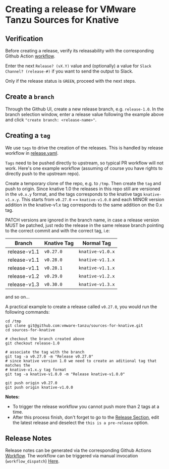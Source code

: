 # Creating a release for VMware Tanzu Sources for Knative

## Verification

Before creating a release, verify its releasability with the corresponding
Github Action
[workflow](https://github.com/vmware-tanzu/sources-for-knative/actions/workflows/knative-releasability.yaml).

Enter the next `Release? (vX.Y)` value and (optionally) a value for `Slack
Channel? (release-#)` if you want to send the output to Slack.

Only if the release status is `GREEN`, proceed with the next steps.

## Create a `branch`

Through the Github UI, create a new release branch, e.g. `release-1.0`. In the
branch selection window, enter a release value following the example above and
click `"create branch: <release-name>"`.

## Creating a `tag`

We use `tags` to drive the creation of the releases. This is handled by release
workflow in [release.yaml](.github/workflows/release.yaml).

`Tags` need to be pushed directly to upstream, so typical PR workflow will not
work. Here's one example workflow (assuming of course you have rights to
directly push to the upstream repo).

Create a temporary clone of the repo, e.g. to `/tmp`. Then create the `tag` and
push to origin. Since knative 1.0 the releases in this repo still are versioned in the `v0.x.y` format, and the tags corresponds to the knative tags `knative-v1.x.y`.
This starts from `v0.27.0` == `knative-v1.0.0` and each MINOR version addition in the knative-v1.x tag corresponds to the same addition on the 0.x tag.

PATCH versions are ignored in the branch name, in case a release version MUST be patched, just redo the release in the same release branch pointing to the correct commit and with the correct tag, i.e:

| Branch       | Knative Tag  | Normal Tag       |
|--------------|--------------|------------------|
| release-v1.1 | `v0.27.0`    | `knative-v1.0.x` |
| release-v1.1 | `v0.28.0`    | `knative-v1.1.x` |
| release-v1.1 | `v0.28.1`    | `knative-v1.1.x` |
| release-v1.2 | `v0.29.0`    | `knative-v1.2.x` |
| release-v1.3 | `v0.30.0`    | `knative-v1.3.x` |
and so on...

A practical example to create a release called `v0.27.0`, you would run the following commands:

```shell
cd /tmp
git clone git@github.com:vmware-tanzu/sources-for-knative.git
cd sources-for-knative

# checkout the branch created above
git checkout release-1.0

# associate the tag with the branch
git tag -a v0.27.0 -m "Release v0.27.0"
# since knative version 1.0 we need to create an aditional tag that matches the
# knative-v1.x.y tag format
git tag -a knative-v1.0.0 -m "Release knative-v1.0.0"

git push origin v0.27.0
git push origin knative-v1.0.0
```

**Notes:**
- To trigger the release workflow you cannot push more than 2 tags at a time.
- After this process finish, don't forget to go to the [Release Section](https://github.com/vmware-tanzu/sources-for-knative/releases), edit the latest release and deselect the `this is a pre-release` option.

## Release Notes

Release notes can be generated via the corresponding Github Actions
[Workflow](.github/workflows/knative-release-notes.yaml). The workflow can be
triggered via manual invocation (`workflow_dispatch`)
[Here](https://github.com/vmware-tanzu/sources-for-knative/actions/workflows/knative-release-notes.yaml).

